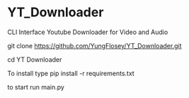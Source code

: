 # YT_Downloader
CLI Interface Youtube Downloader for Video and Audio

git clone https://github.com/YungFlosey/YT_Downloader.git

cd YT Downloader

To install type pip install -r requirements.txt

to start run main.py


